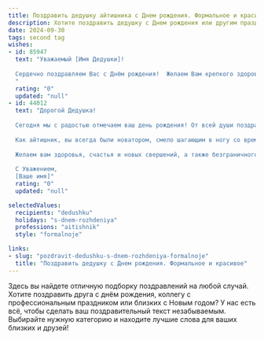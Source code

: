 ```yaml
---
title: Поздравить дедушку айтишника c Днем рождения. Формальное и красивое
description: Хотите поздравить дедушку c Днем рождения или другим праздником? Наш ИИ создаст незабываемое поздравление, а вы обязательно выделитесь среди других.  
date: 2024-09-30
tags: second tag
wishes:
- id: 85947
  text: "Уважаемый [Имя Дедушки]!
  
  Сердечно поздравляем Вас с Днём рождения!  Желаем Вам крепкого здоровья, бодрости духа и неиссякаемой энергии, которая поможет Вам и дальше успешно реализовывать Ваши профессиональные планы в сфере IT. Пусть каждый день будет наполнен радостью, успехами и приятными моментами.  Счастья Вам, долгих лет жизни и благополучия!
  "
  rating: "0"
  updated: "null"
- id: 44012
  text: "Дорогой Дедушка!
  
  Сегодня мы с радостью отмечаем ваш день рождения! От всей души поздравляем вас с этим замечательным событием. Ваша мудрость, опыт и терпение вдохновляют нас и служат примером для подражания.
  
  Как айтишник, вы всегда были новатором, смело шагающим в ногу со временем и открывающим для нас мир технологий. Мы искренне ценим ваши знания и умения, которые не только сделали вашу жизнь яркой, но и обогатили жизни окружающих.
  
  Желаем вам здоровья, счастья и новых свершений, а также безграничного вдохновения для достижения всех ваших целей. Пусть каждое стремление будет удачным, а дом наполняется радостью и теплом.
  
  С Уважением,
  [Ваше имя]"
  rating: "0"
  updated: "null"

selectedValues:
  recipients: "dedushku"
  holidays: "s-dnem-rozhdeniya"
  professions: "aitishnik"
  style: "formalnoje"

links:
- slug: "pozdravit-dedushku-s-dnem-rozhdeniya-formalnoje"
  title: "Поздравить дедушку c Днем рождения. Формальное и красивое"
---
```


Здесь вы найдете отличную подборку поздравлений на любой случай.
Хотите поздравить друга с днём рождения, коллегу с профессиональным праздником или близких с Новым годом? У нас есть всё, чтобы сделать ваш поздравительный текст незабываемым. Выбирайте нужную категорию и находите лучшие слова для ваших близких и друзей!
